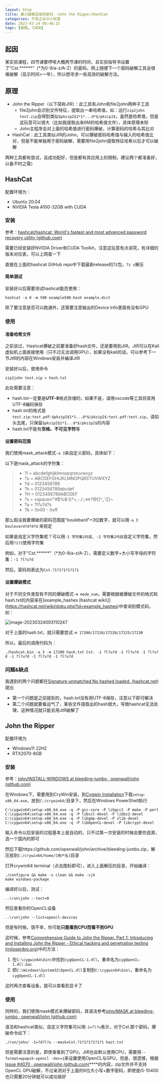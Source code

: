 ```yaml
---
layout: blog
title: 暴力破解压缩包密码--John the Ripper/HashCat
categories: 不务正业の小玩意
date: 2023-03-24 08:48:15
tags: [破解, CUDA]
---
```


## 起因

某实验课程，四节课要啰嗦大概两节课的时间，且实验指导书设置了"Cst.\*\*\*\*\*\*"（\*为0-9/a-z/A-Z）的密码，网上随便下一个密码破解工具会很难破解（显示时间>一年），所以想寻求一些高效的破解方法。

## 原理

- John the Ripper（以下简称JtR）：此工具有John和file2john两种子工具
  - file2john会识别文件特征，提取出一串哈希值，如：运行`zip2john test.zip`会得到类似`$pkzip2$1*1*...d*$/pkzip2$`，虽然是哈希值，但是这玩意可以很大（比如我提取出来6M的哈希值文件），具体原理未知
  - John主程序会对上面的哈希值进行密码爆破，计算密码的哈希与其比对
- HashCat：此工具类似JtR的John，可以爆破密码哈希值与输入的哈希值比对，但是不能单独用于密码破解，需要用file2john提取特征哈希以后才可以破解

两种工具都有尝试，且成功配好，但是都有其应用上的限制，建议两个都准备好，以备不时之需）

## HashCat

配置环境为：

- Ubuntu 20.04 
- NVIDIA Tesla A100-32GB with CUDA

### 安装

参考：[hashcat/hashcat: World's fastest and most advanced password recovery utility (github.com)](https://github.com/hashcat/hashcat)

需要已经安装好NVIDIA Driver和CUDA Toolkit，注意这玩意有点讲究，有详细的版本对应表，可以上网查一下

直接在上面的hashcat GitHub repo中下载最新release的7z包，`7z x`解压

#### 简单测试

安装好以后需要测试hashcat能否使用：

``` shell
hashcat -a 0 -m 500 example500.hash example.dict
```

除了要注意是否可以跑通外，还需要注意输出的Device Info里面有没有GPU

### 使用

#### 准备哈希文件

之前说过，Hashcat爆破之前要准备好hash文件，还是要用到JtR。JtR可以在Kali虚拟机上面直接使用（只不过无法调用GPU），如果没有kali的话，可以参考下一节JtR的内容在Windows安装并编译JtR

安装好以后，使用命令

``` shell
zip2john test.zip > hash.txt
```

此处需要注意：

- hash.txt一定要是**UTF-8**格式存储的，如果不是，请用vscode等工具将其用UTF-8编码保存
- hash.txt的格式是 `test.zip:test.pdf:$pkzip2$1*1...d*$/pkzip2$:test.pdf:test.zip`，请掐头去尾，只保留`$pkzip2$1*1...d*$/pkzip2$`的内容
- hash.txt不能有**空格、不可见字符**等

#### 设置密码范围

我们使用mask_attack模式`-a 3`来自定义密码，具体如下：

以下是mask_attack的字符集：

> - ?l = abcdefghijklmnopqrstuvwxyz
> - ?u = ABCDEFGHIJKLMNOPQRSTUVWXYZ
> - ?d = 0123456789
> - ?h = 0123456789abcdef
> - ?H = 0123456789ABCDEF
> - ?s = «space»!"#$%&'()*+,-./:;<=>?@[\]^_`{|}~
> - ?a = ?l?u?d?s
> - ?b = 0x00 - 0xff

那么假设我要爆破的密码范围是"boulebard"+3位数字，就可以用`-a 3 boulevard?d?d?d` 来规定

如果是自定义字符集呢？可以用`-1 字符集1内容, -2 字符集2内容`自定义字符集，然后用`?1?2`使用字符集

例如，对于"Cst.\*\*\*\*\*\*"（\*为0-9/a-z/A-Z），需要定义数字+大小写字母的字符集：`-1 ?l?u?d`

然后，密码则表达为`Cst.?1?1?1?1?1?1`

#### 设置爆破模式

对于不同文件类型有不同的爆破模式`-m mode_num`，需要根据被爆破文件的格式和hash.txt的内容来在[example_hashes \[hashcat wiki\\]](https://hashcat.net/wiki/doku.php?id=example_hashes)中查询到模式码，如：

![image-20230324093110247](/images/john/image-20230324093110247.png)

对于上面的hash.txt，就只需要尝试`-m 17200/17210/17220/17225/17230`

所以，最后的调用代码为：

``` shell
./hashcat.bin -a 3 -m 17200 hash.txt Cst. -1 ?l?u?d -1 ?l?u?d -1 ?l?u?d -1 ?l?u?d -1 ?l?u?d -1 ?l?u?d
```

### 问题&缺点

我遇到的两个问题都在[Signature unmatched No hashed loaded. (hashcat.net)](https://hashcat.net/forum/thread-11358-post-57870.html#pid57870)提出

- 第一个问题是之前提到的，hash.txt没有用UTF-8保存，注意以下即可解决
- 第二个问题就要看运气了，某些文件提取出的hash很大，导致hashcat无法处理，这种情况就只能去用JtR破解了

## John the Ripper

配置环境为

- Windows11 22H2
- RTX2070-8GB

### 安装

参考：[john/INSTALL-WINDOWS at bleeding-jumbo · openwall/john (github.com)](https://github.com/openwall/john/blob/bleeding-jumbo/doc/INSTALL-WINDOWS)

在Windows下，需要用到CryWin安装，到[Cygwin Installation](https://cygwin.com/install.html)下载`setup-x86_64.exe`，放到`C:/crywin64/`目录下，然后在Windows PowerShell执行

``` shell
C:\cygwin64\setup-x86_64.exe -q -P gcc-core -P libgcc1 -P make -P perl C:\cygwin64\setup-x86_64.exe -q -P libssl-devel -P libbz2-devel
C:\cygwin64\setup-x86_64.exe -q -P libgmp-devel -P zlib-devel
C:\cygwin64\setup-x86_64.exe -q -P libOpenCL-devel -P libcrypt-devel
```

输入命令以后安装的过程基本上是自动的，只不过第一次安装的时候会要你选源，选一个国内的即可

然后下载https://github.com/openwall/john/archive/bleeding-jumbo.zip，解压放到`C:/crywin64/home/[用户名]`目录

打开crywin64 terminal（点击图标即可），进入上面解压的目录，开始编译：

``` shell
./configure && make -s clean && make -sj4
make windows-package
```

编译好以后，测试：

``` shell
..\run\john --test=0
```

然后查看你的OpenCL设备

``` shell
..\run\john --list=opencl-devices                                               
```

但是有时候，很不幸，你可能**只能看到CPU而看不到GPU**

这时候，参考[Comprehensive Guide to John the Ripper. Part 1: Introducing and Installing John the Ripper - Ethical hacking and penetration testing (miloserdov.org)](https://miloserdov.org/?p=4961#131)中的方法：

1. 在`C:\cygwin64\bin\`中找到`cygOpenCL-1.dll`，重命名为`cygOpenCL-1.dll.bac`
2. 把`C:\Windows\System32\OpenCL.dll`复制到`C:\cygwin64\bin\`，重命名为`cygOpenCL-1.dll`

这时再次查看设备，就可以查看到显卡了

### 使用

同样的，我们使用mask模式来爆破密码，其语法参考[john/MASK at bleeding-jumbo · openwall/john (github.com)](https://github.com/openwall/john/blob/bleeding-jumbo/doc/MASK)

语法和hashcat类似，自定义字符集可以用`-1=?l?u`表示，对于Cst.那个密码，爆破命令如下：

``` shell
./run/john/ -1=?d?l?u --mask=Cst.?1?1?1?1?1?1 hast.txt
```

但是需要注意的是，即使查看到了GPU，JtR也会默认使用CPU，需要用`--format=wpapsk-opencl -dev=1`来设置使用OpenCL与GPU，但是，很遗憾，根据[Issue #4070 · openwall/john (github.com)](https://github.com/openwall/john/issues/4070)****的内容，zip文件并不支持OpenCL GPU破解，不过亲测对于上面的6位大小写+数字密码，即使是i5-10400也只需要20分钟就可以成功装好



